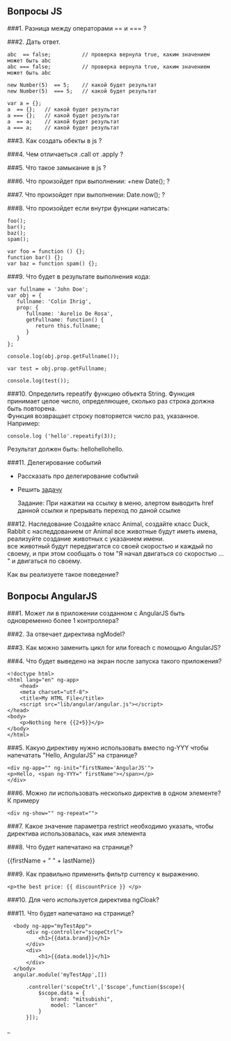 ## Вопросы JS

###1. Разница между операторами == и === ?
  
###2. Дать ответ.
    
    abc  == false;	        // проверка вернула true, каким значением может быть abc
    abc === false;          // проверка вернула true, каким значением может быть abc
    
    new Number(5)  == 5;	// какой будет результат
    new Number(5)  === 5;	// какой будет результат

    var a = {};
    a  == {};	// какой будет результат
    a === {};	// какой будет результат
    a  == a;	// какой будет результат
    a === a;	// какой будет результат
    

###3. Как создать обекты в js ?

###4. Чем отличаеться .call от .apply ?

###5. Что такое замыкание в js ?

###6. Что произойдет при выполнении: +new Date(); ?

###7. Что произойдет при выполнении: Date.now(); ?

###8. Что произойдет если внутри функции написать:

    foo(); 
    bar();
    baz();
    spam();
     
    var foo = function () {};
    function bar() {};
    var baz = function spam() {};
    
###9. Что будет в результате выполнения кода:
    
    var fullname = 'John Doe';
    var obj = {
       fullname: 'Colin Ihrig',
       prop: {
          fullname: 'Aurelio De Rosa',
          getFullname: function() {
             return this.fullname;
          }
       }
    };

    console.log(obj.prop.getFullname());

    var test = obj.prop.getFullname;

    console.log(test());
  
###10. Определить repeatify функцию объекта String.
Функция принимает целое число, определяющее, сколько раз строка должна быть повторена.  
Функция возвращает строку повторяется число раз, указанное.  
Например:

    console.log ('hello'.repeatify(3));
    
Результат должен быть: hellohellohello.  

###11. Делегирование событий
*   Рассказать про делегирование событий
*   Решить [задачу](http://jsfiddle.net/DangelZM/caab0a4n/)


    Задание: При нажатии на ссылку в меню, алертом выводить href данной ссылки
    и прерывать переход по даной ссылке

###12. Наследование
 Создайте класс Animal, создайте класс Duck, Rabbit с наследдованием от Animal
 все животные будут иметь имена, реализуйте создание животных с указанием имени.  
 все животный будут передвигатся со своей скоростью и каждый по своему,
 и при этом сообщать о том "Я начал двигаться со скоростью ... " и двигаться по своему.  
 
Как вы реализуете такое поведение?  


## Вопросы AngularJS

###1. Может ли в приложении созданном с AngularJS быть одновременно более 1 контроллера?

###2. За отвечает директива ngModel?

###3. Как можно заменить цикл for или foreach с помощью AngularJS?


###4. Что будет выведено на экран после запуска такого приложения?

    <!doctype html> 
    <html lang="en" ng-app> 
        <head> 
        <meta charset="utf-8"> 
        <title>My HTML File</title> 
        <script src="lib/angular/angular.js"></script> 
    </head> 
    <body> 
        <p>Nothing here {{2+5}}</p> 
    </body> 
    </html> 

###5. Какую директиву нужно использовать вместо ng-YYY чтобы напечатать "Hello, AngularJS" на странице?

    <div ng-app="" ng-init="firstName='AngularJS'"> 
    <p>Hello, <span ng-YYY=" firstName"></span></p> 
    </div> 

###6. Можно ли использовать несколько директив в одном элементе? К примеру

    <div ng-show="" ng-repeat="">


###7. Какое значение параметра restrict необходимо указать, чтобы директива использовалась, как имя элемента

###8. Что будет напечатано на странице?
      <div ng-app="" ng-controller="personController"> 
      {{firstName + " " + lastName}} 
      </div> 
      <script> 
      function personController() { 
          firstName = "Mike", 
          lastName = "Barkly" 
      } 
      </script> 
      
###9. Как правильно применить фильтр currency к выражению.

    <p>the best price: {{ discountPrice }} </p>
    
###10. Для чего используется директива ngCloak?

###11. Что будет напечатано на странице?
      
      <body ng-app="myTestApp"> 
          <div ng-controller="scopeCtrl"> 
              <h1>{{data.brand}}</h1> 
          </div> 
          <div> 
              <h1>{{data.model}}</h1> 
          </div> 
      </body> 
      angular.module('myTestApp',[]) 
       
          .controller('scopeCtrl',['$scope',function($scope){ 
              $scope.data = { 
                  brand: "mitsubishi", 
                  model: "lancer" 
              } 
          }]); 
_

